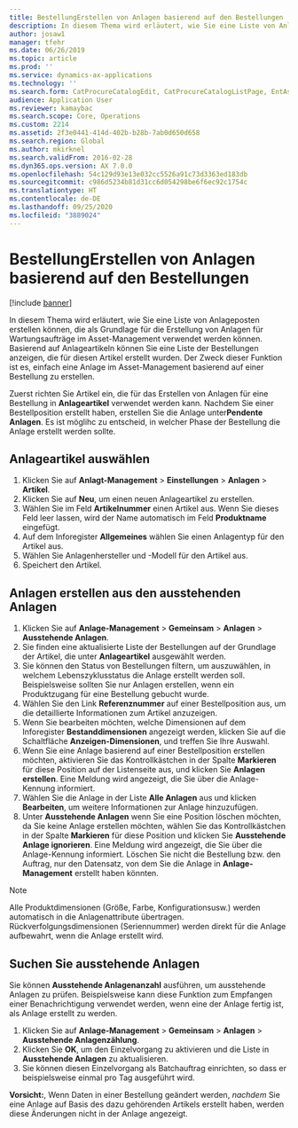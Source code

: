 ```yaml
---
title: BestellungErstellen von Anlagen basierend auf den Bestellungen
description: In diesem Thema wird erläutert, wie Sie eine Liste von Anlageposten erstellen können, die als Grundlage für die Erstellung von Anlagen für Wartungsaufträge im Asset-Management verwendet werden können.
author: josaw1
manager: tfehr
ms.date: 06/26/2019
ms.topic: article
ms.prod: ''
ms.service: dynamics-ax-applications
ms.technology: ''
ms.search.form: CatProcureCatalogEdit, CatProcureCatalogListPage, EntAssetObjectItem, EntAssetPendingAssets
audience: Application User
ms.reviewer: kamaybac
ms.search.scope: Core, Operations
ms.custom: 2214
ms.assetid: 2f3e0441-414d-402b-b28b-7ab0d650d658
ms.search.region: Global
ms.author: mkirknel
ms.search.validFrom: 2016-02-28
ms.dyn365.ops.version: AX 7.0.0
ms.openlocfilehash: 54c129d93e13e032cc5526a91c73d3363ed183db
ms.sourcegitcommit: c986d5234b81d31cc6d054298be6f6ec92c1754c
ms.translationtype: HT
ms.contentlocale: de-DE
ms.lasthandoff: 09/25/2020
ms.locfileid: "3889024"
---
```

# <a name="create-assets-based-on-purchase-orders"></a>BestellungErstellen von Anlagen basierend auf den Bestellungen

[!include [banner](../../includes/banner.md)]

 

In diesem Thema wird erläutert, wie Sie eine Liste von Anlageposten erstellen können, die als Grundlage für die Erstellung von Anlagen für Wartungsaufträge im Asset-Management verwendet werden können. Basierend auf Anlageartikeln können Sie eine Liste der Bestellungen anzeigen, die für diesen Artikel erstellt wurden. Der Zweck dieser Funktion ist es, einfach eine Anlage im Asset-Management basierend auf einer Bestellung zu erstellen.

Zuerst richten Sie Artikel ein, die für das Erstellen von Anlagen für eine Bestellung in **Anlageartikel** verwendet werden kann. Nachdem Sie einer Bestellposition erstellt haben, erstellen Sie die Anlage unter**Pendente Anlagen**. Es ist möglihc zu entscheid, in welcher Phase der Bestellung die Anlage erstellt werden sollte.


## <a name="select-asset-items"></a>Anlageartikel auswählen

1. Klicken Sie auf **Anlagt-Management** > **Einstellungen** > **Anlagen** > **Artikel**.
2. Klicken Sie auf **Neu**, um einen neuen Anlageartikel zu erstellen.
3. Wählen Sie im Feld **Artikelnummer** einen Artikel aus. Wenn Sie dieses Feld leer lassen, wird der Name automatisch im Feld **Produktname** eingefügt.
4. Auf dem Inforegister **Allgemeines** wählen Sie einen Anlagentyp für den Artikel aus.
5. Wählen Sie Anlagenhersteller und -Modell für den Artikel aus.
6. Speichert den Artikel.


## <a name="create-assets-from-pending-assets"></a>Anlagen erstellen aus den ausstehenden Anlagen

1. Klicken Sie auf **Anlage-Management** > **Gemeinsam** > **Anlagen** > **Ausstehende Anlagen**.
2. Sie finden eine aktualisierte Liste der Bestellungen auf der Grundlage der Artikel, die unter **Anlageartikel** ausgewählt werden.
3. Sie können den Status von Bestellungen filtern, um auszuwählen, in welchem Lebenszyklusstatus die Anlage erstellt werden soll. Beispielsweise sollten Sie nur Anlagen erstellen, wenn ein Produktzugang für eine Bestellung gebucht wurde.
4. Wählen Sie den Link **Referenznummer** auf einer Bestellposition aus, um die detaillierte Informationen zum Artikel anzuzeigen.
5. Wenn Sie bearbeiten möchten, welche Dimensionen auf dem Inforegister **Bestanddimensionen** angezeigt werden, klicken Sie auf die Schaltfläche **Anzeigen-Dimensionen**, und treffen Sie Ihre Auswahl.
6. Wenn Sie eine Anlage basierend  auf einer Bestellposition erstellen möchten, aktivieren Sie das Kontrollkästchen in der Spalte **Markieren** für diese Position auf der Listenseite aus, und klicken Sie **Anlagen erstellen**. Eine Meldung wird angezeigt, die Sie über die Anlage-Kennung informiert.
7. Wählen Sie die Anlage in der Liste **Alle Anlagen** aus und klicken **Bearbeiten**, um weitere Informationen zur Anlage hinzuzufügen.
8. Unter **Ausstehende Anlagen** wenn Sie eine Position löschen möchten, da Sie keine Anlage erstellen möchten, wählen Sie das Kontrollkästchen in der Spalte **Markieren** für diese Position und klicken Sie **Ausstehende Anlage ignorieren**. Eine Meldung wird angezeigt, die Sie über die Anlage-Kennung informiert. Löschen Sie nicht die Bestellung bzw. den Auftrag, nur den Datensatz, von dem Sie die Anlage in **Anlage-Management** erstellt haben könnten.

>[!NOTE]
>Alle Produktdimensionen (Größe, Farbe, Konfigurationsusw.) werden automatisch in die Anlagenattribute übertragen. Rückverfolgungsdimensionen (Seriennummer) werden direkt für die Anlage aufbewahrt, wenn die Anlage erstellt wird.


## <a name="find-pending-assets"></a>Suchen Sie ausstehende Anlagen

Sie können **Ausstehende Anlagenanzahl** ausführen, um ausstehende Anlagen zu prüfen. Beispielsweise kann diese Funktion zum Empfangen einer Benachrichtigung verwendet werden, wenn eine der Anlage fertig ist, als Anlage erstellt zu werden.

1. Klicken Sie auf **Anlage-Management** > **Gemeinsam** > **Anlagen** > **Ausstehende Anlagenzählung**.
2. Klicken Sie **OK**, um den Einzelvorgang zu aktivieren und die Liste in **Ausstehende Anlagen** zu aktualisieren.
3. Sie können diesen Einzelvorgang als Batchauftrag einrichten, so dass er beispielsweise einmal pro Tag ausgeführt wird.

**Vorsicht:**, Wenn Daten in einer Bestellung geändert werden, *nachdem* Sie eine Anlage auf Basis des dazu gehörenden Artikels erstellt haben, werden diese Änderungen nicht in der Anlage angezeigt.
